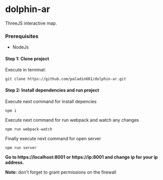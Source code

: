 # dolphin-ar
ThreeJS interactive map.

### Prerequisites
* NodeJs

#### Step 1: Clone project
Execute in terminal:
```
git clone https://github.com/paladin601/dolphin-ar.git
```
#### Step 2: Install dependencies and run project
Execute next command for install depencies
```
npm i
```
Execute next command for run webpack and watch any changes 
```
npm run webpack-watch
```
Finally execute next command for open server
```
npm run server
```

**Go to https://localhost:8001 or https://ip:8001 and change ip for your ip address.**

**Note:** don't forget to grant permissions on the firewall

